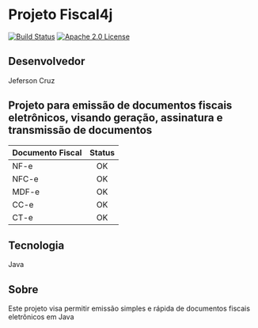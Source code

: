 # Projeto Fiscal4j

[![Build Status](https://travis-ci.org/BLACKFISHLABS/fiscal4j.svg?branch=master)](https://travis-ci.org/BLACKFISHLABS/fiscal4j)
[![Apache 2.0 License](https://img.shields.io/badge/license-apache%202.0-green.svg) ](https://github.com/BLACKFISHLABS/fiscal4j/blob/master/LICENSE)

## Desenvolvedor

Jeferson Cruz

## Projeto para emissão de documentos fiscais eletrônicos, visando geração, assinatura e transmissão de documentos

| Documento Fiscal | Status |
|------------------|:------:|
| NF-e             |   OK   |
| NFC-e            |   OK   |
| MDF-e            |   OK   |
| CC-e             |   OK   |
| CT-e             |   OK   |

## Tecnologia

Java

## Sobre

Este projeto visa permitir emissão simples e rápida de documentos fiscais eletrônicos em Java